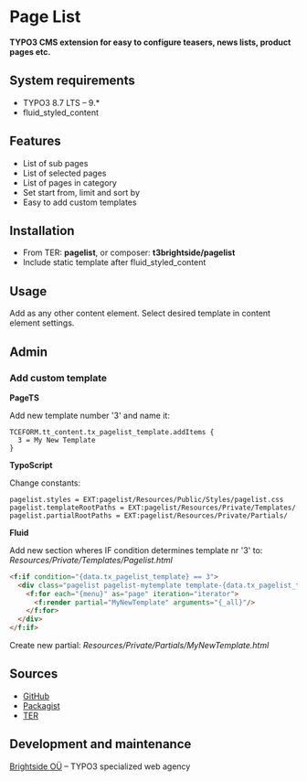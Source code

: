 # Page List

**TYPO3 CMS extension for easy to configure teasers, news lists, product pages etc.**

## System requirements

- TYPO3 8.7 LTS – 9.*
- fluid_styled_content

## Features

- List of sub pages
- List of selected pages
- List of pages in category
- Set start from, limit and sort by
- Easy to add custom templates

## Installation

 - From TER: **pagelist**, or composer: **t3brightside/pagelist**
 - Include static template after fluid_styled_content

## Usage

Add as any other content element. Select desired template in content element settings.

## Admin

### Add custom template

**PageTS**

Add new template number '3' and name it:
```typoscript
TCEFORM.tt_content.tx_pagelist_template.addItems {
  3 = My New Template
}
```

**TypoScript**

Change constants:
```typoscript
pagelist.styles = EXT:pagelist/Resources/Public/Styles/pagelist.css
pagelist.templateRootPaths = EXT:pagelist/Resources/Private/Templates/
pagelist.partialRootPaths = EXT:pagelist/Resources/Private/Partials/
```

**Fluid**

Add new section wheres IF condition determines template nr '3' to: _Resources/Private/Templates/Pagelist.html_
```html
<f:if condition="{data.tx_pagelist_template} == 3">
  <div class="pagelist pagelist-mytemplate template-{data.tx_pagelist_template}">
    <f:for each="{menu}" as="page" iteration="iterator">
      <f:render partial="MyNewTemplate" arguments="{_all}"/>
    </f:for>
  </div>
</f:if>
```
Create new partial: _Resources/Private/Partials/MyNewTemplate.html_

## Sources

-  [GitHub][a47ab545]
-  [Packagist][40819ab1]
-  [TER][15e0f507]

  [a47ab545]: https://github.com/t3brightside/pagelist "GitHub"
  [40819ab1]: https://packagist.org/packages/t3brightside/pagelist "Packagist"
  [15e0f507]: https://extensions.typo3.org/extension/pagelist/ "Typo3 Extension Repository"

Development and maintenance
---------------------------

[Brightside OÜ][ab26eed2] – TYPO3 specialized web agency

  [ab26eed2]: https://t3brightside.com/ "TYPO3 specialized web agency"
